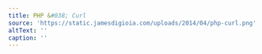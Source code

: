 ```yaml
---
title: PHP &#038; Curl
source: 'https://static.jamesdigioia.com/uploads/2014/04/php-curl.png'
altText: ''
caption: ''
---
```


